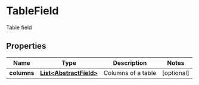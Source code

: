 

# TableField

Table field
## Properties

Name | Type | Description | Notes
------------ | ------------- | ------------- | -------------
**columns** | [**List&lt;AbstractField&gt;**](AbstractField.md) | Columns of a table |  [optional]



